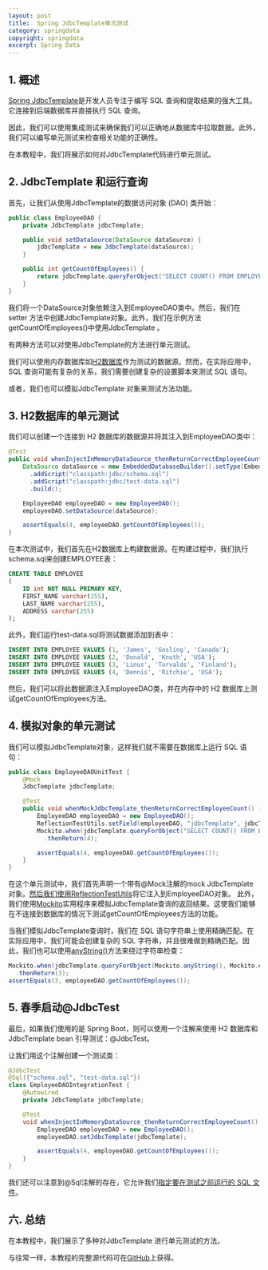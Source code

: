 ```yaml
---
layout: post
title:  Spring JdbcTemplate单元测试
category: springdata
copyright: springdata
excerpt: Spring Data
---
```


## 1. 概述

[Spring JdbcTemplate](https://www.baeldung.com/spring-jdbc-jdbctemplate)是开发人员专注于编写 SQL 查询和提取结果的强大工具。它连接到后端数据库并直接执行 SQL 查询。

因此，我们可以使用集成测试来确保我们可以正确地从数据库中拉取数据。此外，我们可以编写单元测试来检查相关功能的正确性。

在本教程中，我们将展示如何对JdbcTemplate代码进行单元测试。

## 2. JdbcTemplate 和运行查询

首先，让我们从使用JdbcTemplate的数据访问对象 (DAO) 类开始：

```java
public class EmployeeDAO {
    private JdbcTemplate jdbcTemplate;

    public void setDataSource(DataSource dataSource) {
        jdbcTemplate = new JdbcTemplate(dataSource);
    }

    public int getCountOfEmployees() {
        return jdbcTemplate.queryForObject("SELECT COUNT() FROM EMPLOYEE", Integer.class);
    }
}
```

我们将一个DataSource对象依赖注入到EmployeeDAO类中。然后，我们在 setter 方法中创建JdbcTemplate对象。此外，我们在示例方法getCountOfEmployees()中使用JdbcTemplate 。

有两种方法可以对使用JdbcTemplate的方法进行单元测试。

我们可以使用内存数据库如[H2数据库](https://www.baeldung.com/spring-boot-h2-database)作为测试的数据源。然而，在实际应用中，SQL 查询可能有复杂的关系，我们需要创建复杂的设置脚本来测试 SQL 语句。

或者，我们也可以模拟JdbcTemplate 对象来测试方法功能。

## 3. H2数据库的单元测试

我们可以创建一个连接到 H2 数据库的数据源并将其注入到EmployeeDAO类中：

```java
@Test
public void whenInjectInMemoryDataSource_thenReturnCorrectEmployeeCount() {
    DataSource dataSource = new EmbeddedDatabaseBuilder().setType(EmbeddedDatabaseType.H2)
      .addScript("classpath:jdbc/schema.sql")
      .addScript("classpath:jdbc/test-data.sql")
      .build();

    EmployeeDAO employeeDAO = new EmployeeDAO();
    employeeDAO.setDataSource(dataSource);

    assertEquals(4, employeeDAO.getCountOfEmployees());
}
```

在本次测试中，我们首先在H2数据库上构建数据源。在构建过程中，我们执行schema.sql来创建EMPLOYEE表：

```sql
CREATE TABLE EMPLOYEE
(
    ID int NOT NULL PRIMARY KEY,
    FIRST_NAME varchar(255),
    LAST_NAME varchar(255),
    ADDRESS varchar(255)
);
```

此外，我们运行test-data.sql将测试数据添加到表中：

```sql
INSERT INTO EMPLOYEE VALUES (1, 'James', 'Gosling', 'Canada');
INSERT INTO EMPLOYEE VALUES (2, 'Donald', 'Knuth', 'USA');
INSERT INTO EMPLOYEE VALUES (3, 'Linus', 'Torvalds', 'Finland');
INSERT INTO EMPLOYEE VALUES (4, 'Dennis', 'Ritchie', 'USA');
```

然后，我们可以将此数据源注入EmployeeDAO类，并在内存中的 H2 数据库上测试getCountOfEmployees方法。

## 4. 模拟对象的单元测试

我们可以模拟JdbcTemplate对象，这样我们就不需要在数据库上运行 SQL 语句：

```java
public class EmployeeDAOUnitTest {
    @Mock
    JdbcTemplate jdbcTemplate;

    @Test
    public void whenMockJdbcTemplate_thenReturnCorrectEmployeeCount() {
        EmployeeDAO employeeDAO = new EmployeeDAO();
        ReflectionTestUtils.setField(employeeDAO, "jdbcTemplate", jdbcTemplate);
        Mockito.when(jdbcTemplate.queryForObject("SELECT COUNT() FROM EMPLOYEE", Integer.class))
          .thenReturn(4);

        assertEquals(4, employeeDAO.getCountOfEmployees());
    }
}
```

在这个单元测试中，我们首先声明一个带有@Mock注解的mock JdbcTemplate对象。[然后我们使用ReflectionTestUtils](https://www.baeldung.com/spring-reflection-test-utils)将它注入到EmployeeDAO对象。 此外，我们使用[Mockito](https://www.baeldung.com/mockito-mock-methods)实用程序来模拟JdbcTemplate查询的返回结果。这使我们能够在不连接到数据库的情况下测试getCountOfEmployees方法的功能。

当我们模拟JdbcTemplate查询时，我们在 SQL 语句字符串上使用精确匹配。在实际应用中，我们可能会创建复杂的 SQL 字符串，并且很难做到精确匹配。因此，我们也可以使用[anyString()](https://www.baeldung.com/mockito-argument-matchers)方法来绕过字符串检查：

```java
Mockito.when(jdbcTemplate.queryForObject(Mockito.anyString(), Mockito.eq(Integer.class)))
  .thenReturn(3);
assertEquals(3, employeeDAO.getCountOfEmployees());
```

## 5. 春季启动@JdbcTest

最后，如果我们使用的是 Spring Boot，则可以使用一个注解来使用 H2 数据库和JdbcTemplate bean 引导测试：@JdbcTest。

让我们用这个注解创建一个测试类：

```java
@JdbcTest
@Sql({"schema.sql", "test-data.sql"})
class EmployeeDAOIntegrationTest {
    @Autowired
    private JdbcTemplate jdbcTemplate;

    @Test
    void whenInjectInMemoryDataSource_thenReturnCorrectEmployeeCount() {
        EmployeeDAO employeeDAO = new EmployeeDAO();
        employeeDAO.setJdbcTemplate(jdbcTemplate);

        assertEquals(4, employeeDAO.getCountOfEmployees());
    }
}
```

我们还可以注意到@Sql注解的存在，它允许我们[指定要在测试之前运行的 SQL 文件](https://www.baeldung.com/spring-boot-data-sql-and-schema-sql)。

## 六. 总结

在本教程中，我们展示了多种对JdbcTemplate 进行单元测试的方法。

与往常一样，本教程的完整源代码可在[GitHub](https://github.com/tuyucheng7/taketoday-tutorial4j/tree/master/spring-data-modules)上获得。